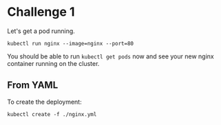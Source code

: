 # Challenge 1

Let's get a pod running.

`kubectl run nginx --image=nginx --port=80`

You should be able to run `kubectl get pods` now and see your new nginx container running on the cluster.

## From YAML

To create the deployment:

`kubectl create -f ./nginx.yml`
